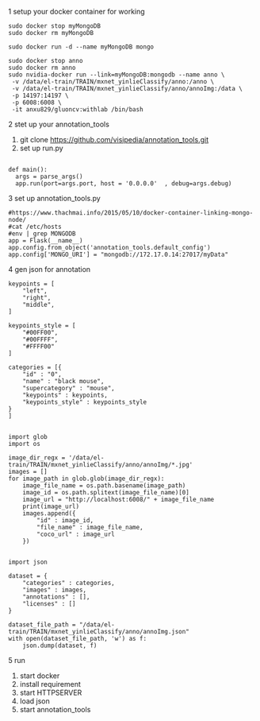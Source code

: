 1 setup your docker container for working 

```
sudo docker stop myMongoDB
sudo docker rm myMongoDB

sudo docker run -d --name myMongoDB mongo

sudo docker stop anno
sudo docker rm anno
sudo nvidia-docker run --link=myMongoDB:mongodb --name anno \
 -v /data/el-train/TRAIN/mxnet_yinlieClassify/anno:/anno \
 -v /data/el-train/TRAIN/mxnet_yinlieClassify/anno/annoImg:/data \
 -p 14197:14197 \
 -p 6008:6008 \
 -it anxu829/gluoncv:withlab /bin/bash
```

2 stet up your annotation_tools 

1. git clone https://github.com/visipedia/annotation_tools.git
2. set up run.py
```

def main():
  args = parse_args()
  app.run(port=args.port, host = '0.0.0.0'  , debug=args.debug)

```
3 set up annotation_tools.py

```
#https://www.thachmai.info/2015/05/10/docker-container-linking-mongo-node/
#cat /etc/hosts
#env | grep MONGODB
app = Flask(__name__)
app.config.from_object('annotation_tools.default_config')
app.config['MONGO_URI'] = "mongodb://172.17.0.14:27017/myData"

```



4 gen json for annotation
```
keypoints = [
    "left",
    "right",
    "middle",
]

keypoints_style = [
    "#00FF00",
    "#00FFFF",
    "#FFFF00"
]

categories = [{
    "id" : "0",
    "name" : "black mouse",
    "supercategory" : "mouse",
    "keypoints" : keypoints,
    "keypoints_style" : keypoints_style
}
]


import glob
import os

image_dir_regx = '/data/el-train/TRAIN/mxnet_yinlieClassify/anno/annoImg/*.jpg'
images = []
for image_path in glob.glob(image_dir_regx):
    image_file_name = os.path.basename(image_path)
    image_id = os.path.splitext(image_file_name)[0]
    image_url = "http://localhost:6008/" + image_file_name
    print(image_url)
    images.append({
        "id" : image_id,
        "file_name" : image_file_name,
        "coco_url" : image_url
    })


import json

dataset = {
    "categories" : categories,
    "images" : images,
    "annotations" : [],
    "licenses" : []
}

dataset_file_path = "/data/el-train/TRAIN/mxnet_yinlieClassify/anno/annoImg.json"
with open(dataset_file_path, 'w') as f:
    json.dump(dataset, f)

```

5 run 
1. start docker 
2. install requirement
3. start HTTPSERVER
4. load json
5. start annotation_tools

